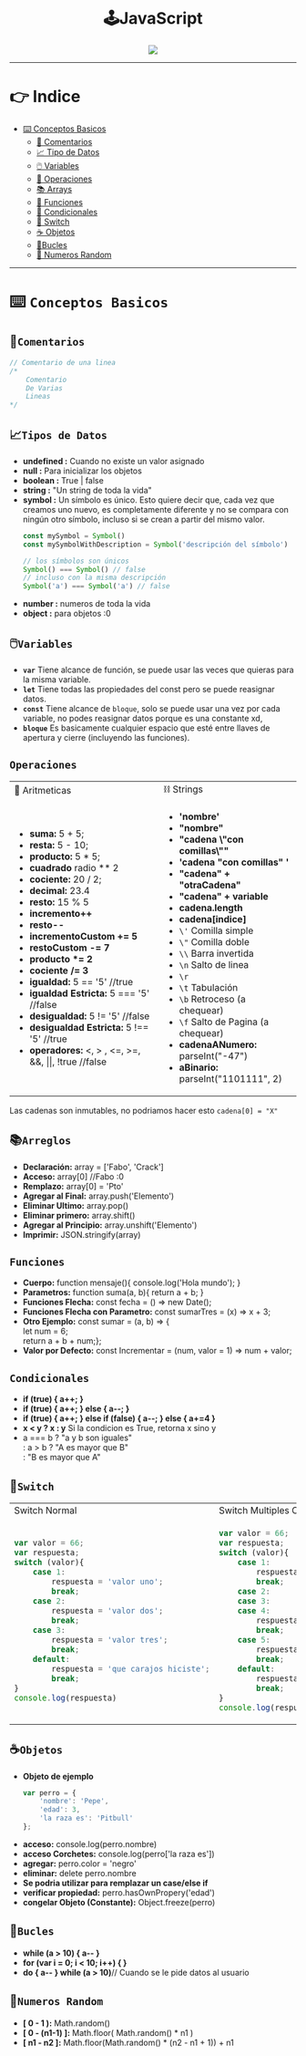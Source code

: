 <h1 align="center"> 🕹️JavaScript  </h1>
<div align="center">
  <img src="https://media.giphy.com/media/gfld3S4CsRXRZjqEj3/giphy.gif"/>
 </div>

---

# 👉 Indice
- [⌨️ Conceptos Basicos](#conceptos-basicos)
    - [💭 Comentarios](#comentarios)
    - [📈 Tipo de Datos](#tipos-de-datos)
    - [🖱️ Variables](#🖱️variables)
    - [🧮 Operaciones](#operaciones)
    - [📚 Arrays](#arreglos)
    - [🔋 Funciones](#funciones)
    - [💽 Condicionales](#condicionales)
    - [🔘 Switch](#switch)
    - [☕ Objetos](#objetos)
    - [🔁Bucles](#bucles)
    - [📐 Numeros Random](#numeros-random)

---

# ⌨️ `Conceptos Basicos`
## 💭`Comentarios`

```js
// Comentario de una linea
/*
    Comentario
    De Varias 
    Lineas
*/
```

## 📈`Tipos de Datos`

- **undefined :** Cuando no existe un valor asignado
- **null :** Para inicializar los objetos
- **boolean :** True | false
- **string :** "Un string de toda la vida"
- **symbol :** Un símbolo es único. Esto quiere decir que, cada vez que creamos uno nuevo, es completamente diferente y no se compara con ningún otro símbolo, incluso si se crean a partir del mismo valor. 
    <br >
    ```js
    const mySymbol = Symbol()
    const mySymbolWithDescription = Symbol('descripción del símbolo')

    // los símbolos son únicos
    Symbol() === Symbol() // false
    // incluso con la misma descripción
    Symbol('a') === Symbol('a') // false 
    ```
- **number :** numeros de toda la vida
- **object :** para objetos :0

## 🖱️`Variables`

- **`var`** Tiene alcance de función, se puede usar las veces que quieras para la misma variable.
- **`let`** Tiene todas las propiedades del const pero se puede reasignar datos.
- **`const`** Tiene alcance de `bloque`, solo se puede usar una vez por cada variable, no podes reasignar datos porque es una constante xd,
- **`bloque`** Es basicamente cualquier espacio que esté entre llaves de apertura y cierre (incluyendo las funciones).

## `Operaciones`

<table>
<tr>
<td> 🧮 Aritmeticas </td> <td> ⛓️ Strings </td>
</tr>
<tr>
<td>
 
- **suma:** 5 + 5;
- **resta:** 5 - 10;
- **producto:** 5 * 5;
- **cuadrado** radio ** 2
- **cociente:** 20 / 2;
- **decimal:** 23.4
- **resto:** 15 % 5
- **incremento++**
- **resto--**
- **incrementoCustom += 5**
- **restoCustom -= 7**
- **producto \*= 2**
- **cociente /= 3**
- **igualdad:** 5 == '5' //true
- **igualdad Estricta:** 5 === '5' //false
- **desigualdad:** 5 != '5' //false
- **desigualdad Estricta:** 5 !== '5' //true
- **operadores:** <, > , <=, >=, &&, ||, !true //false

</td>
<td>
 
- **'nombre'**
- **"nombre"**
- **"cadena \\"con comillas\\""**
- **'cadena "con comillas" '**
- **"cadena" + "otraCadena"**
- **"cadena" + variable**
- **cadena.length**
- **cadena[indice]**
- `\'` Comilla simple
- `\"` Comilla doble
- `\\` Barra invertida
- `\n` Salto de linea
- `\r` 
- `\t` Tabulación
- `\b` Retroceso (a chequear)
- `\f` Salto de Pagina (a chequear)
- **cadenaANumero:** parseInt("-47")
- **aBinario:** parseInt("1101111", 2)

</td>
</tr>
</table>

Las cadenas son inmutables, no podriamos hacer esto `cadena[0] = "X"`

## 📚`Arreglos`

- **Declaración:** array = ['Fabo', 'Crack']
- **Acceso:** array[0] //Fabo :0
- **Remplazo:** array[0] = 'Pto'
- **Agregar al Final:** array.push('Elemento')
- **Eliminar Ultimo:** array.pop()
- **Eliminar primero:** array.shift()
- **Agregar al Principio:** array.unshift('Elemento')
- **Imprimir:** JSON.stringify(array)

## `Funciones`

- **Cuerpo:** function mensaje(){ console.log('Hola mundo'); }
- **Parametros:** function suma(a, b){ return a + b; }
- **Funciones Flecha:** const fecha = () => new Date();
- **Funciones Flecha con Parametro:** const sumarTres = (x) => x + 3;
- **Otro Ejemplo:** const sumar = (a, b) => { <br>
    let num = 6; <br>
    return a + b + num;};
- **Valor por Defecto:** const Incrementar = (num, valor = 1) => num + valor;
## `Condicionales`

- **if (true) { a++; }**
- **if (true) { a++; } else { a--; }**
- **if (true) { a++; } else if (false) { a--; } else { a+=4 }**
- **x < y ? x : y** Si la condicion es True, retorna x sino y
- a === b ? "a y b son iguales" <br> 
: a > b ? "A es mayor que B" <br>
: "B es mayor que A"

## 🔘`Switch`

<table>
<tr>
<td> Switch Normal </td> <td> Switch Multiples Casos </td>
</tr>
<tr>
<td>
 
```js
var valor = 66;
var respuesta;
switch (valor){
    case 1:
        respuesta = 'valor uno';
        break;
    case 2:
        respuesta = 'valor dos';
        break;
    case 3:
        respuesta = 'valor tres';
        break;
    default:
        respuesta = 'que carajos hiciste';
        break;
}
console.log(respuesta)
```
</td>
<td>

```js
var valor = 66;
var respuesta;
switch (valor){
    case 1:
        respuesta = 'valor uno';
        break;
    case 2:
    case 3:
    case 4:
        respuesta = 'valor dos, tres o cuatro';
        break;
    case 5:
        respuesta = 'valor cinco';
        break;
    default:
        respuesta = 'que carajos hiciste';
        break;
}
console.log(respuesta)
```
</td></tr>
</table>

## ☕`Objetos`

- **Objeto de ejemplo**
    ```js
    var perro = {
        'nombre': 'Pepe',
        'edad': 3,
        'la raza es': 'Pitbull'
    };
    ```
- **acceso:** console.log(perro.nombre)
- **acceso Corchetes:** console.log(perro['la raza es'])
- **agregar:** perro.color = 'negro'
- **eliminar:** delete perro.nombre
- **Se podria utilizar para remplazar un case/else if**
- **verificar propiedad:** perro.hasOwnPropery('edad')
- **congelar Objeto (Constante):** Object.freeze(perro)

## 🔁`Bucles`

- **while (a > 10) { a-- }**
- **for (var i = 0; i < 10; i++) {  }**
- **do { a-- } while (a > 10)**// Cuando se le pide datos al usuario

## 📐`Numeros Random`

- **[ 0 - 1 ):** Math.random()
- **[ 0 - (n1-1) ]:** Math.floor( Math.random() * n1 )   
- **[ n1 - n2 ]:** Math.floor(Math.random() * (n2 - n1 + 1)) + n1

